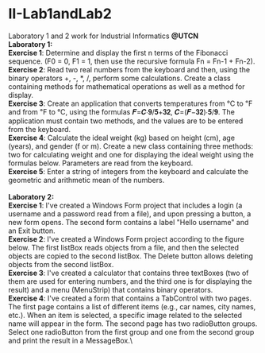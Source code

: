 # II-Lab1andLab2
Laboratory 1 and 2 work for Industrial Informatics **@UTCN**\
**Laboratory 1:**\
**Exercise 1**: Determine and display the first n terms of the Fibonacci sequence. (F0 = 0, F1 = 1, then use the recursive formula Fn = Fn-1 + Fn-2).\
**Exercise 2**: Read two real numbers from the keyboard and then, using the binary operators +, -, *, /, perform some calculations. Create a class containing methods for mathematical operations as well as a method for display.\
**Exercise 3**: Create an application that converts temperatures from ℃ to ℉ and from ℉ to ℃, using the formulas 𝑭=𝑪∙𝟗/𝟓+𝟑𝟐, 𝑪=(𝑭−𝟑𝟐)∙𝟓/𝟗. The application must contain two methods, and the values are to be entered from the keyboard.\
**Exercise 4**: Calculate the ideal weight (kg) based on height (cm), age (years), and gender (f or m). Create a new class containing three methods: two for calculating weight and one for displaying the ideal weight using the formulas below. Parameters are read from the keyboard.\
**Exercise 5**: Enter a string of integers from the keyboard and calculate the geometric and arithmetic mean of the numbers.\
\
**Laboratory 2:**\
**Exercise 1**: I've created a Windows Form project that includes a login (a username and a password read from a file), and upon pressing a button, a new form opens. The second form contains a label "Hello username" and an Exit button.\
**Exercise 2**: I've created a Windows Form project according to the figure below. The first listBox reads objects from a file, and then the selected objects are copied to the second listBox. The Delete button allows deleting objects from the second listBox.\
**Exercise 3**: I've created a calculator that contains three textBoxes (two of them are used for entering numbers, and the third one is for displaying the result) and a menu (MenuStrip) that contains binary operators.\
**Exercise 4**: I've created a form that contains a TabControl with two pages. The first page contains a list of different items (e.g., car names, city names, etc.). When an item is selected, a specific image related to the selected name will appear in the form. The second page has two radioButton groups. Select one radioButton from the first group and one from the second group and print the result in a MessageBox.\
